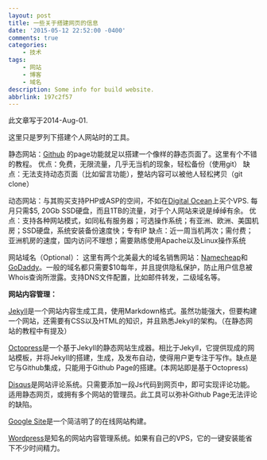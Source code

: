 ```yaml
---
layout: post
title: 一些关于搭建网页的信息
date: '2015-05-12 22:52:00 -0400'
comments: true
categories:
	- 技术
tags:
	- 网站
	- 博客
	- 域名
description: Some info for build website.
abbrlink: 197c2f57
---
```

此文章写于2014-Aug-01.

这里只是罗列下搭建个人网站时的工具。

静态网站：[Github](https://github.com/) 的page功能就足以搭建一个像样的静态页面了。这里有个不错的教程。
优点：免费，无限流量，几乎无当机的现象，轻松备份（使用git）
缺点：无法支持动态页面（比如留言功能），整站内容可以被他人轻松拷贝（git clone）

<!-- more -->

动态网站：与其购买支持PHP或ASP的空间，不如在[Digital Ocean](https://www.digitalocean.com/)上买个VPS. 每月只需$5, 20Gb SSD硬盘，而且1TB的流量，对于个人网站来说是绰绰有余。
优点：支持各种网站模式，如同私有服务器；可选操作系统；有亚洲、欧洲、美国机房；SSD硬盘，系统安装备份速度快；专有IP
缺点：近一周当机两次；需付费；亚洲机房的速度，国内访问不理想；需要熟练使用Apache以及Linux操作系统

网站域名（Optional）：
这里有两个北美最大的域名销售网站：[Namecheap](https://www.namecheap.com/)和[GoDaddy](https://www.godaddy.com)。一般的域名都只需要$10每年，并且提供隐私保护，防止用户信息被Whois查询所泄露。支持DNS文件配置，比如邮件转发，二级域名等。

**网站内容管理：**

[Jekyll](http://jekyllrb.com/)是一个网站内容生成工具，使用Markdown格式。虽然功能强大，但要构建一个网站，还需要有CSS以及HTML的知识，并且熟悉Jekyll的架构。（在静态网站的教程中有提及）

[Octopress](http://octopress.org/)是一个基于Jekyll的静态网站生成器。相比于Jekyll，它提供现成的网站模板，并将Jekyll的搭建，生成，及发布自动，使得用户更专注于写作。缺点是它与Github集成，只能用于Github Page的搭建。(本网站即是基于Octopress)

[Disqus](https://disqus.com/)是网站评论系统。只需要添加一段Js代码到网页中，即可实现评论功能。适用静态网页，或拥有多个网站的管理员。此工具可以弥补Github Page无法评论的缺陷。

[Google Site](https://sites.google.com)是一个简洁明了的在线网站构建。

[Wordpress](https://zh-cn.wordpress.com/)是知名的网站内容管理系统。如果有自己的VPS，它的一键安装能省下不少时间精力。

